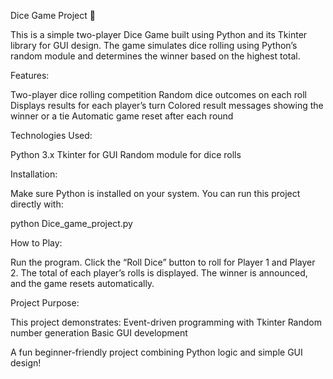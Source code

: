 Dice Game Project 🎲

This is a simple two-player Dice Game built using Python and its Tkinter library for GUI design. The game simulates dice rolling using Python’s random module and determines the winner based on the highest total.

Features:

Two-player dice rolling competition
Random dice outcomes on each roll
Displays results for each player’s turn
Colored result messages showing the winner or a tie
Automatic game reset after each round

Technologies Used:

Python 3.x
Tkinter for GUI
Random module for dice rolls

Installation:

Make sure Python is installed on your system.
You can run this project directly with:

 python Dice_game_project.py

How to Play:

Run the program.
Click the “Roll Dice” button to roll for Player 1 and Player 2.
The total of each player’s rolls is displayed.
The winner is announced, and the game resets automatically.

Project Purpose:

  This project demonstrates:
            Event-driven programming with Tkinter
            Random number generation
            Basic GUI development

A fun beginner-friendly project combining Python logic and simple GUI design!
